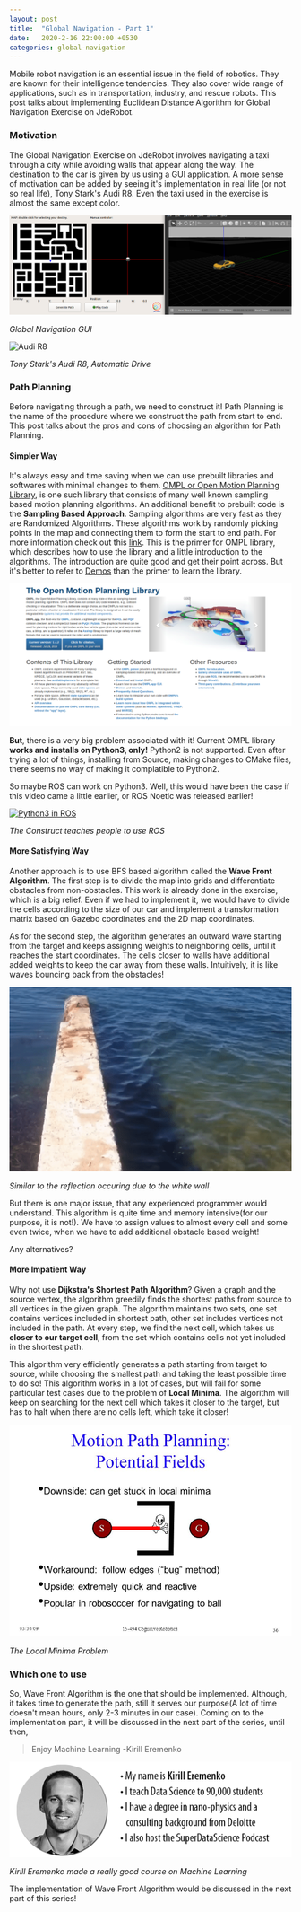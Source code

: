 ```yaml
---
layout: post
title:  "Global Navigation - Part 1"
date:   2020-2-16 22:00:00 +0530
categories: global-navigation
---
```

Mobile robot navigation is an essential issue in the field of robotics. They are known for their intelligence tendencies. They also cover wide range of applications, such as in transportation, industry, and rescue robots. This post talks about implementing Euclidean Distance Algorithm for Global Navigation Exercise on JdeRobot.

### Motivation
The Global Navigation Exercise on JdeRobot involves navigating a taxi through a city while avoiding walls that appear along the way. The destination to the car is given by us using a GUI application. A more sense of motivation can be added by seeing it's implementation in real life (or not so real life), Tony Stark's Audi R8. Even the taxi used in the exercise is almost the same except color.

![Global Navigation GUI](./../assets/global_navigation.png)

*Global Navigation GUI*

![Audi R8](./../assets/r8.gif)

*Tony Stark's Audi R8, Automatic Drive*

### Path Planning
Before navigating through a path, we need to construct it! Path Planning is the name of the procedure where we construct the path from start to end. This post talks about the pros and cons of choosing an algorithm for Path Planning.

#### Simpler Way
It's always easy and time saving when we can use prebuilt libraries and softwares with minimal changes to them. [OMPL or Open Motion Planning Library](https://ompl.kavrakilab.org/), is one such library that consists of many well known sampling based motion planning algorithms. An additional benefit to prebuilt code is the **Sampling Based Approach**. Sampling algorithms are very fast as they are Randomized Algorithms. These algorithms work by randomly picking points in the map and connecting them to form the start to end path. For more information check out this [link](http://ompl.kavrakilab.org/OMPL_Primer.pdf). This is the primer for OMPL library, which describes how to use the library and a little introduction to the algorithms. The introduction are quite good and get their point across. But it's better to refer to [Demos](https://ompl.kavrakilab.org/group__demos.html) than the primer to learn the library.

![OMPL Library](./../assets/OMPL.png)

**But**, there is a very big problem associated with it! Current OMPL library **works and installs on Python3, only!** Python2 is not supported. Even after trying a lot of things, installing from Source, making changes to CMake files, there seems no way of making it complatible to Python2.

So maybe ROS can work on Python3. Well, this would have been the case if this video came a little earlier, or ROS Noetic was released earlier!

[![Python3 in ROS](https://img.youtube.com/vi/oxK4ykVh1EE/0.jpg)](https://www.youtube.com/watch?v=oxK4ykVh1EE)

*The Construct teaches people to use ROS*

#### More Satisfying Way
Another approach is to use BFS based algorithm called the **Wave Front Algorithm**. The first step is to divide the map into grids and differentiate obstacles from non-obstacles. This work is already done in the exercise, which is a big relief. Even if we had to implement it, we would have to divide the cells according to the size of our car and implement a transformation matrix based on Gazebo coordinates and the 2D map coordinates.

As for the second step, the algorithm generates an outward wave starting from the target and keeps assigning weights to neighboring cells, until it reaches the start coordinates. The cells closer to walls have additional added weights to keep the car away from these walls. Intuitively, it is like waves bouncing back from the obstacles!

![Some GIF](./../assets/waves.gif)

*Similar to the reflection occuring due to the white wall*

But there is one major issue, that any experienced programmer would understand. This algorithm is quite time and memory intensive(for our purpose, it is not!). We have to assign values to almost every cell and some even twice, when we have to add additional obstacle based weight!

Any alternatives?

#### More Impatient Way
Why not use **Dijkstra's Shortest Path Algorithm**? Given a graph and the source vertex, the algorithm greedily finds the shortest paths from source to all vertices in the given graph. The algorithm maintains two sets, one set contains vertices included in shortest path, other set includes vertices not included in the path. At every step, we find the next cell, which takes us **closer to our target cell**, from the set which contains cells not yet included in the shortest path.

This algorithm very efficiently generates a path starting from target to source, while choosing the smallest path and taking the least possible time to do so! This algorithm works in a lot of cases, but will fail for some particular test cases due to the problem of **Local Minima**. The algorithm will keep on searching for the next cell which takes it closer to the target, but has to halt when there are no cells left, which take it closer!

![Local Minima](./../assets/local_minima.jpeg)

*The Local Minima Problem*

### Which one to use
So, Wave Front Algorithm is the one that should be implemented. Although, it takes time to generate the path, still it serves our purpose(A lot of time doesn't mean hours, only 2-3 minutes in our case). Coming on to the implementation part, it will be discussed in the next part of the series, until then,

> Enjoy Machine Learning
> -Kirill Eremenko

![Enjoy Machine Learning](./../assets/kirill_eremenko.png)

*Kirill Eremenko made a really good course on Machine Learning*

The implementation of Wave Front Algorithm would be discussed in the next part of this series! 


